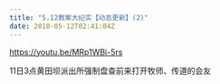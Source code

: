 ```yaml
---
title: "5.12教案大纪实【动态更新】(2)"
date: 2018-05-12T02:41:04Z
---
```


https://youtu.be/MRp1WBi-5rs

11日3点黄田坝派出所强制盘查前来打开牧师、传道的会友